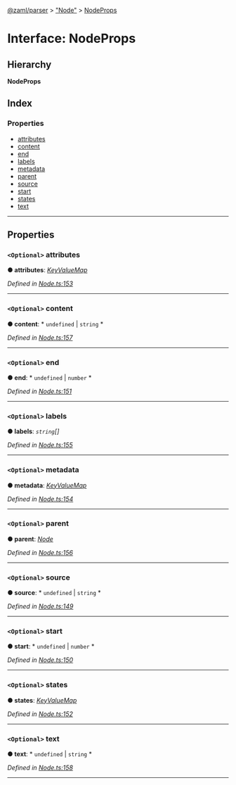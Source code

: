 [@zaml/parser](../README.md) > ["Node"](../modules/_node_.md) > [NodeProps](../interfaces/_node_.nodeprops.md)

# Interface: NodeProps

## Hierarchy

**NodeProps**

## Index

### Properties

* [attributes](_node_.nodeprops.md#attributes)
* [content](_node_.nodeprops.md#content)
* [end](_node_.nodeprops.md#end)
* [labels](_node_.nodeprops.md#labels)
* [metadata](_node_.nodeprops.md#metadata)
* [parent](_node_.nodeprops.md#parent)
* [source](_node_.nodeprops.md#source)
* [start](_node_.nodeprops.md#start)
* [states](_node_.nodeprops.md#states)
* [text](_node_.nodeprops.md#text)

---

## Properties

<a id="attributes"></a>

### `<Optional>` attributes

**● attributes**: *[KeyValueMap](../modules/_node_.md#keyvaluemap)*

*Defined in [Node.ts:153](https://github.com/nexushubs/zaml-lang/blob/5afa52e/packages/zaml-parser/src/Node.ts#L153)*

___
<a id="content"></a>

### `<Optional>` content

**● content**: * `undefined` &#124; `string`
*

*Defined in [Node.ts:157](https://github.com/nexushubs/zaml-lang/blob/5afa52e/packages/zaml-parser/src/Node.ts#L157)*

___
<a id="end"></a>

### `<Optional>` end

**● end**: * `undefined` &#124; `number`
*

*Defined in [Node.ts:151](https://github.com/nexushubs/zaml-lang/blob/5afa52e/packages/zaml-parser/src/Node.ts#L151)*

___
<a id="labels"></a>

### `<Optional>` labels

**● labels**: *`string`[]*

*Defined in [Node.ts:155](https://github.com/nexushubs/zaml-lang/blob/5afa52e/packages/zaml-parser/src/Node.ts#L155)*

___
<a id="metadata"></a>

### `<Optional>` metadata

**● metadata**: *[KeyValueMap](../modules/_node_.md#keyvaluemap)*

*Defined in [Node.ts:154](https://github.com/nexushubs/zaml-lang/blob/5afa52e/packages/zaml-parser/src/Node.ts#L154)*

___
<a id="parent"></a>

### `<Optional>` parent

**● parent**: *[Node](../classes/_node_.node.md)*

*Defined in [Node.ts:156](https://github.com/nexushubs/zaml-lang/blob/5afa52e/packages/zaml-parser/src/Node.ts#L156)*

___
<a id="source"></a>

### `<Optional>` source

**● source**: * `undefined` &#124; `string`
*

*Defined in [Node.ts:149](https://github.com/nexushubs/zaml-lang/blob/5afa52e/packages/zaml-parser/src/Node.ts#L149)*

___
<a id="start"></a>

### `<Optional>` start

**● start**: * `undefined` &#124; `number`
*

*Defined in [Node.ts:150](https://github.com/nexushubs/zaml-lang/blob/5afa52e/packages/zaml-parser/src/Node.ts#L150)*

___
<a id="states"></a>

### `<Optional>` states

**● states**: *[KeyValueMap](../modules/_node_.md#keyvaluemap)*

*Defined in [Node.ts:152](https://github.com/nexushubs/zaml-lang/blob/5afa52e/packages/zaml-parser/src/Node.ts#L152)*

___
<a id="text"></a>

### `<Optional>` text

**● text**: * `undefined` &#124; `string`
*

*Defined in [Node.ts:158](https://github.com/nexushubs/zaml-lang/blob/5afa52e/packages/zaml-parser/src/Node.ts#L158)*

___

